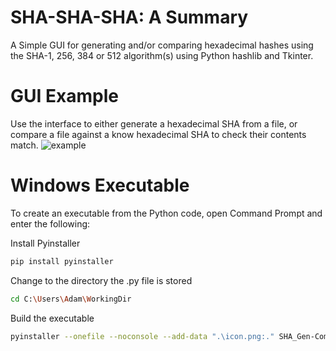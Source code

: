 # SHA-SHA-SHA: A Summary
A Simple GUI for generating and/or comparing hexadecimal hashes using the SHA-1, 256, 384 or 512 algorithm(s) using Python hashlib and Tkinter.

# GUI Example
Use the interface to either generate a hexadecimal SHA from a file, or compare a file against a know hexadecimal SHA to check their contents match.
![example](https://github.com/rockett90/SHA-SHA-SHA/assets/149118299/fd5575a7-995f-4eb7-bd5a-0046f5e19bd5)

# Windows Executable
To create an executable from the Python code, open Command Prompt and enter the following:

Install Pyinstaller
```bash
pip install pyinstaller
```

Change to the directory the .py file is stored
```bash
cd C:\Users\Adam\WorkingDir
```

Build the executable
```bash
pyinstaller --onefile --noconsole --add-data ".\icon.png:." SHA_Gen-Compare_GUI.py
```
